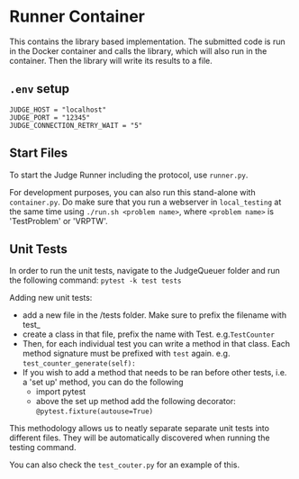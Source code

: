# Runner Container
This contains the library based implementation.
The submitted code is run in the Docker container and calls the library, which will also run in the container.
Then the library will write its results to a file.

## `.env` setup
```
JUDGE_HOST = "localhost"
JUDGE_PORT = "12345"
JUDGE_CONNECTION_RETRY_WAIT = "5"
```

## Start Files
To start the Judge Runner including the protocol, use `runner.py`.

For development purposes, you can also run this stand-alone with `container.py`. Do make sure that you run a webserver in `local_testing` at the same time using `./run.sh <problem name>`, where `<problem name>` is 'TestProblem' or 'VRPTW'.

## Unit Tests

In order to run the unit tests, navigate to the JudgeQueuer folder and run the following command:
`pytest -k test tests`

Adding new unit tests: 
- add a new file in the /tests folder. Make sure to prefix the filename with test_
- create a class in that file, prefix the name with Test. e.g.`TestCounter`
- Then, for each individual test you can write a method in that class. Each method signature must be prefixed with `test` again. e.g. `test_counter_generate(self):` 
- If you wish to add a method that needs to be ran before other tests, i.e. a 'set up' method, you can do the following
    - import pytest
    - above the set up method add the following decorator: `@pytest.fixture(autouse=True)`

This methodology allows us to neatly separate separate unit tests into different files. They will be automatically discovered when running the testing command. 

You can also check the `test_couter.py` for an example of this.